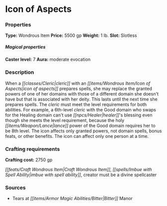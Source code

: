 ﻿---
Title: "Icon of Aspects"
Type: "Wondrous Item"
Price: "5500 gp"
Weight: "1 lb."
Slot: "Slotless"
Caster level: "7"
Aura: "moderate evocation"
Description: |
  "When a cleric with an _icon of aspects_ prepares spells, she may replace the granted powers of one of her domains with those of a different domain she doesn't have but that is associated with her deity. This lasts until the next time she prepares spells. The cleric must meet the level requirements for both abilities. For example, a 6th-level cleric with the Good domain who swaps for the Healing domain can't use healer's blessing even though she meets the level requirement, because the holy lance power of the Good domain requires her to be 8th level. The icon affects only granted powers, not domain spells, bonus feats, or other benefits. The icon can affect only one person at a time."
Crafting cost: "2750 gp"
Sources: "['Tears at Bitter Manor']"
---

# Icon of Aspects

### Properties

**Type:** Wondrous Item **Price:** 5500 gp **Weight:** 1 lb. **Slot:** Slotless

##### Magical properties

**Caster level:** 7 **Aura:** moderate evocation

### Description

When a _[[classes/Cleric|cleric]]_ with an _[[items/Wondrous Item/Icon of Aspects|icon of aspects]]_ prepares spells, she may replace the granted powers of one of her domains with those of a different domain she doesn't have but that is associated with her deity. This lasts until the next time she prepares spells. The _cleric_ must meet the level requirements for both abilities. For example, a 6th-level _cleric_ with the Good domain who swaps for the Healing domain can't use _[[npcs/Healer|healer]]_'s blessing even though she meets the level requirement, because the holy _[[items/Weapon/Lance|lance]]_ power of the Good domain requires her to be 8th level. The icon affects only granted powers, not domain spells, bonus feats, or other benefits. The icon can affect only one person at a time.

### Crafting requirements

**Crafting cost:** 2750 gp

_[[feats/Craft Wondrous Item|Craft Wondrous Item]]_, _[[spells/Imbue with Spell Ability|imbue with spell ability]]_, creator must be a divine spellcaster

### Sources

* Tears at _[[items/Armor Magic Abilities/Bitter|Bitter]]_ Manor